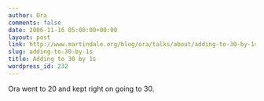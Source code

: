 ```yaml
---
author: Ora
comments: false
date: 2006-11-16 05:00:00+00:00
layout: post
link: http://www.martindale.org/blog/ora/talks/about/adding-to-30-by-1s
slug: adding-to-30-by-1s
title: Adding to 30 by 1s
wordpress_id: 232
---
```


Ora went to 20 and kept right on going to 30.
